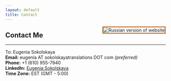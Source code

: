 ```yaml
---
layout: default
title: Contact
---
```


<a href="{{ site.baseurl }}contact_russian/"><img src="{{ site.baseurl }}public/russia_icon.png" alt="Russian version of website" style="border:3px solid;border-color:rgb(196, 120, 52);margin-left:20px;padding:0px;background:transparent;" align="right"></a>

## Contact Me
--------

To: Eugenia Sokolskaya<br/>
**Email:** eugenia AT sokolskayatranslations DOT com *(preferred)*<br/>
**Phone:** +1 (610) 955-7940<br/>
**LinkedIn:** <a href="https://www.linkedin.com/in/geniasokol2013">Eugenia Sokolskaya</a><br/>
**Time Zone:** EST (GMT - 5:00)<br/>
